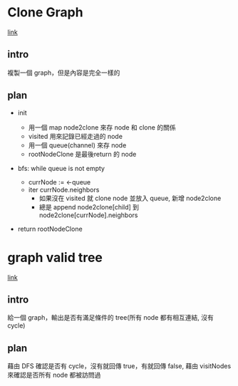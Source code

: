# Clone Graph
[link](https://leetcode.com/problems/clone-graph/description/)

## intro
複製一個 graph，但是內容是完全一樣的

## plan
- init
    - 用一個 map node2clone 來存 node 和 clone 的關係
    - visited 用來記錄已經走過的 node
    - 用一個 queue(channel) 來存 node
    - rootNodeClone 是最後return 的 node
- bfs: while queue is not empty
    - currNode := <-queue
    - iter currNode.neighbors
        - 如果沒在 visited 就 clone node 並放入 queue, 新增 node2clone
        - 總是 append node2clone[child] 到 node2clone[currNode].neighbors

- return rootNodeClone


# graph valid tree
[link](https://leetcode.com/problems/clone-graph/description/)

## intro
給一個 graph，輸出是否有滿足條件的 tree(所有 node 都有相互連結, 沒有 cycle)

## plan
藉由 DFS 確認是否有 cycle，沒有就回傳 true，有就回傳 false, 藉由 visitNodes 來確認是否所有 node 都被訪問過


